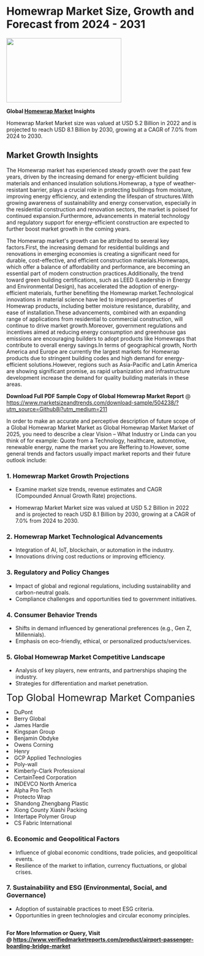 <H1>Homewrap Market Size, Growth and Forecast from 2024 - 2031</H1><img class="aligncenter size-medium wp-image-584254" src="https://thirdeyenews.in/wp-content/uploads/2024/09/Global-Market-Research-300x168.jpeg" alt="" width="300" height="168" /><p><strong>Global&nbsp;<a href="https://www.marketsizeandtrends.com/download-sample/504238/?utm_source=Github8j?utm_medium=211">Homewrap Market</a> Insights</strong></p><p>Homewrap Market Market size was valued at USD 5.2 Billion in 2022 and is projected to reach USD 8.1 Billion by 2030, growing at a CAGR of 7.0% from 2024 to 2030.</p><p><h2>Market Growth Insights</h2> <p>The Homewrap market has experienced steady growth over the past few years, driven by the increasing demand for energy-efficient building materials and enhanced insulation solutions.Homewrap, a type of weather-resistant barrier, plays a crucial role in protecting buildings from moisture, improving energy efficiency, and extending the lifespan of structures.With growing awareness of sustainability and energy conservation, especially in the residential construction and renovation sectors, the market is poised for continued expansion.Furthermore, advancements in material technology and regulatory support for energy-efficient construction are expected to further boost market growth in the coming years.</p> <p>The Homewrap market's growth can be attributed to several key factors.First, the increasing demand for residential buildings and renovations in emerging economies is creating a significant need for durable, cost-effective, and efficient construction materials.Homewraps, which offer a balance of affordability and performance, are becoming an essential part of modern construction practices.Additionally, the trend toward green building certifications, such as LEED (Leadership in Energy and Environmental Design), has accelerated the adoption of energy-efficient materials, further benefiting the Homewrap market.Technological innovations in material science have led to improved properties of Homewrap products, including better moisture resistance, durability, and ease of installation.These advancements, combined with an expanding range of applications from residential to commercial construction, will continue to drive market growth.Moreover, government regulations and incentives aimed at reducing energy consumption and greenhouse gas emissions are encouraging builders to adopt products like Homewraps that contribute to overall energy savings.In terms of geographical growth, North America and Europe are currently the largest markets for Homewrap products due to stringent building codes and high demand for energy-efficient solutions.However, regions such as Asia-Pacific and Latin America are showing significant promise, as rapid urbanization and infrastructure development increase the demand for quality building materials in these areas.</p> <p><span class=""><strong>Download Full PDF Sample Copy of Global Homewrap Market Report</strong> @ <a href="https://www.marketsizeandtrends.com/download-sample/504238/?utm_source=Github8j?utm_medium=211" target="_blank">https://www.marketsizeandtrends.com/download-sample/504238/?utm_source=Github8j?utm_medium=211</a></span></p><p>In order to make an accurate and perceptive description of future scope of a Global&nbsp;Homewrap Market Market as Global&nbsp;Homewrap Market Market of 2025, you need to describe a clear Vision &ndash; What Industry or Linda can you think of for example: Quote from a Technology, healthcare, automotive, renewable energy, name the market you are Reffering to.However, some general trends and factors usually impact market reports and their future outlook include:</p><h3>1.&nbsp;<strong>Homewrap Market Growth Projections</strong></h3><ul><li>Examine market size trends, revenue estimates and CAGR (Compounded Annual Growth Rate) projections.</li><li><p>Homewrap Market Market size was valued at USD 5.2 Billion in 2022 and is projected to reach USD 8.1 Billion by 2030, growing at a CAGR of 7.0% from 2024 to 2030.</p></li></ul><h3>2.&nbsp;<strong>Homewrap Market Technological Advancements</strong></h3><ul><li>Integration of AI, IoT, blockchain, or automation in the industry.</li><li>Innovations driving cost reductions or improving efficiency.</li></ul><h3>3.&nbsp;<strong>Regulatory and Policy Changes</strong></h3><ul><li>Impact of global and regional regulations, including sustainability and carbon-neutral goals.</li><li>Compliance challenges and opportunities tied to government initiatives.</li></ul><h3>4.&nbsp;<strong>Consumer Behavior Trends</strong></h3><ul><li>Shifts in demand influenced by generational preferences (e.g., Gen Z, Millennials).</li><li>Emphasis on eco-friendly, ethical, or personalized products/services.</li></ul><h3>5.&nbsp;<strong>Global Homewrap Market Competitive Landscape</strong></h3><ul><li>Analysis of key players, new entrants, and partnerships shaping the industry.</li><li>Strategies for differentiation and market penetration.</li></ul><p data-pm-slice="1 1 []"><span style="color: inherit; font-family: inherit; font-size: 25px;">Top Global Homewrap Market Companies</span></p><div class="" data-test-id=""><p><li>DuPont</li><li> Berry Global</li><li> James Hardie</li><li> Kingspan Group</li><li> Benjamin Obdyke</li><li> Owens Corning</li><li> Henry</li><li> GCP Applied Technologies</li><li> Poly-wall</li><li> Kimberly-Clark Professional</li><li> CertainTeed Corporation</li><li> INDEVCO North America</li><li> Alpha Pro Tech</li><li> Protecto Wrap</li><li> Shandong Zhengbang Plastic</li><li> Xiong County Xiashi Packing</li><li> Intertape Polymer Group</li><li> CS Fabric International</li></p></div><h3>6.&nbsp;<strong>Economic and Geopolitical Factors</strong></h3><ul><li>Influence of global economic conditions, trade policies, and geopolitical events.</li><li>Resilience of the market to inflation, currency fluctuations, or global crises.</li></ul><h3>7.&nbsp;<strong>Sustainability and ESG (Environmental, Social, and Governance)</strong></h3><ul><li>Adoption of sustainable practices to meet ESG criteria.</li><li>Opportunities in green technologies and circular economy principles.</li></ul><h2><strong style="font-size: 14px;">For More Information or Query, Visit @&nbsp;</strong><a style="background-color: #ffffff; font-size: 14px;" href="https://www.marketsizeandtrends.com/report/homewrap-market/" target="_blank">https://www.verifiedmarketreports.com/product/airport-passenger-boarding-bridge-market</a></h2>